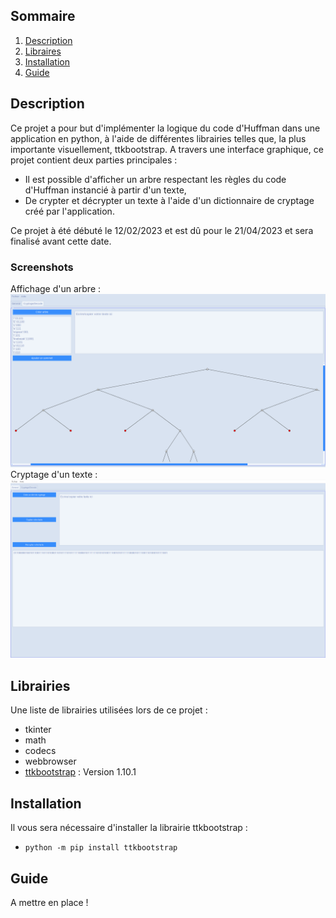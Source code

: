 ## Sommaire

1. [Description](#description)
2. [Libraires](#librairies)
3. [Installation](#installation)
4. [Guide](#guide)

## Description

  Ce projet a pour but d'implémenter la logique du code d'Huffman dans une application en python, à l'aide de différentes librairies telles que, la plus importante visuellement, ttkbootstrap. A travers une interface graphique, ce projet contient deux parties principales :
- Il est possible d'afficher un arbre respectant les règles du code d'Huffman instancié à partir d'un texte,
- De crypter et décrypter un texte à l'aide d'un dictionnaire de cryptage créé par l'application.

Ce projet à été débuté le 12/02/2023 et est dû pour le 21/04/2023 et sera finalisé avant cette date.

### Screenshots
Affichage d'un arbre :
![Image canva](https://github.com/uvsq22102103/Projet-Huffmann/blob/main/documentation/Huffman_Homepage.png)
Cryptage d'un texte :
![Image crypt](https://github.com/uvsq22102103/Projet-Huffmann/blob/main/documentation/screenhuffman2emepage.png)

## Librairies

Une liste de librairies utilisées lors de ce projet :

* tkinter
* math
* codecs
* webbrowser
* [ttkbootstrap](https://github.com/israel-dryer/ttkbootstrap) : Version 1.10.1


## Installation

Il vous sera nécessaire d'installer la librairie ttkbootstrap :
* ```python -m pip install ttkbootstrap```

## Guide

A mettre en place !




